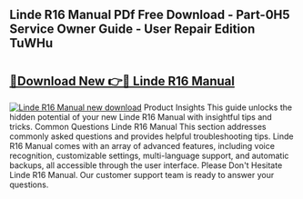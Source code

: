 ## Linde R16 Manual PDf Free Download - Part-0H5 Service Owner Guide - User Repair Edition TuWHu

# <h2><a href="http://bc53048.oget.top/?id=Linde+R16+Manual">🔗Download New 👉🔴 Linde R16 Manual</a></h2>

[![Linde R16 Manual new download](https://i.imgur.com/5g1atiW.png)](http://bc53048.oget.top/?id=Linde+R16+Manual)
Product Insights This guide unlocks the hidden potential of your new Linde R16 Manual with insightful tips and tricks. Common Questions Linde R16 Manual This section addresses commonly asked questions and provides helpful troubleshooting tips. Linde R16 Manual comes with an array of advanced features, including voice recognition, customizable settings, multi-language support, and automatic backups, all accessible through the user interface. Please Don't Hesitate Linde R16 Manual. Our customer support team is ready to answer your questions.
